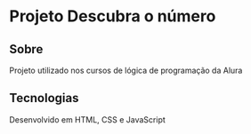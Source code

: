# Projeto Descubra o número

## Sobre
Projeto utilizado nos cursos de lógica de programação da Alura

## Tecnologias
Desenvolvido em HTML, CSS e JavaScript